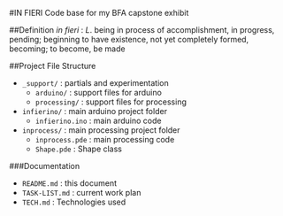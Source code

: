 #IN FIERI
Code base for my BFA capstone exhibit

##Definition
_in fieri_
: _L_. being in process of accomplishment, in progress, pending; beginning to have existence, not yet completely formed, becoming; to become, be made

##Project File Structure
+ `_support/` : partials and experimentation
  - `arduino/` : support files for arduino
  - `processing/` : support files for processing
+ `infierino/` : main arduino project folder
  + `infierino.ino` : main arduino code
+ `inprocess/` : main processing project folder
  + `inprocess.pde` : main processing code
  + `Shape.pde` : Shape class


###Documentation
+ `README.md` : this document
+ `TASK-LIST.md` : current work plan
+ `TECH.md` : Technologies used